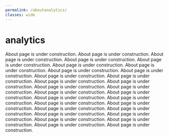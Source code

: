 ```yaml
---
permalink: /aboutanalytics/
classes: wide
---
```


# analytics

About page is under construction. About page is under construction. About page is under construction. About page is under construction. About page is under construction. About page is under construction. About page is under construction. About page is under construction. About page is under construction. About page is under construction. About page is under construction. About page is under construction. About page is under construction. About page is under construction. About page is under construction. About page is under construction. About page is under construction. About page is under construction. About page is under construction. About page is under construction. About page is under construction. About page is under construction. About page is under construction. About page is under construction. About page is under construction. About page is under construction. About page is under construction. About page is under construction. About page is under construction.
